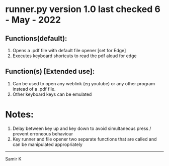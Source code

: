 # runner.py version 1.0 last checked 6 - May - 2022

## Functions(default): 
1. Opens a .pdf file with default file opener [set for Edge]
2. Executes keyboard shortcuts to read the pdf aloud for edge

## Function(s) [Extended use]:
1. Can be used to open any weblink (eg youtube) or any other program instead of a .pdf file. 
2. Other keyboard keys can be emulated


# Notes: 
1. Delay between key up and key down to avoid simultaneous press / prevent erroneous behaviour 
2. Key runner and file opener two separate functions that are called and can be manipulated appropriately


----------------------------------------------------------------------------
Samir K
